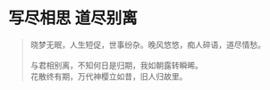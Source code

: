 # 写尽相思 道尽别离

> 晓梦无眠，人生短促，世事纷杂。晚风悠悠，痴人碎语，道尽情愁。   
> <br/> 
> 与君相别离，不知何日是归期，我如朝露转瞬晞。  
> 花散终有期，万代神樱立如昔，旧人归故里。

### 相见欢·林花谢了春红

<PoetryDisplay 
  title="相见欢·林花谢了春红"
  author="李煜"
  dynasty="五代"
  main="春恨亡国，长恨东流"
  :content="[
    '林花谢了春红，太匆匆。无奈朝来寒雨晚来风。',
    '胭脂泪，相留醉，几时重。自是人生长恨水长东。',
  ]"
  :notes="[
    '姹紫嫣红的花儿转眼已经凋谢，春光未免太匆忙。也是无可奈何啊，花儿怎么能经得起那凄风寒雨昼夜摧残呢？',
    '着雨的林花娇艳欲滴好似那美人的胭脂泪。花儿和怜花人相互留恋，什么时候才能再重逢呢？人生令人遗憾的事情太多，就像那东逝的江水，不休不止，永无尽头。',
  ]"
/>

### 相见欢·无言独上西楼

<PoetryDisplay 
  title="相见欢·无言独上西楼"
  author="李煜"
  dynasty="五代"
  main="独上西楼，寂寞锁秋"
  :content="[
    '无言独上西楼，月如钩。寂寞梧桐深院锁清秋。',
    '剪不断，理还乱，是离愁。别是一般滋味在心头。',
  ]"
  :notes="[
    '默默无言，独自一人登上西楼，仰视天空，残月如钩。梧桐树寂寞地孤立院中，幽深的庭院被笼罩在清冷凄凉的秋色之中。',
    '那剪也剪不断，理也理不清，让人心乱如麻的，正是亡国之愁。这样的离异思念之愁，而今在心头上却又是另一般不同的滋味。',
  ]"
/>

### 一剪梅·雨打梨花深闭门

<PoetryDisplay
  :title="'一剪梅·雨打梨花深闭门'"
  :author="'唐寅'"
  :dynasty="'明代'"
  :main="'情深不寿，相思成疾'"
  :content="[
    '雨打梨花深闭门，孤负青春，虚负青春。赏心乐事共谁论？花下销魂，月下销魂。',
    '愁聚眉峰尽日颦，千点啼痕，万点啼痕。晓看天色暮看云，行也思君，坐也思君。',
  ]"
  :notes="[
    '深闭房门隔窗只听雨打梨花的声音，就这样辜负了青春年华，虚度了青春年华。纵然有欢畅愉悦的心情又能跟谁共享？花下也黯然神伤，月下也黯然神伤。',
    '相思生愁整日都皱着眉，脸上留下千点泪痕，万点泪痕。从早晨到晚上一直在看着天色云霞，走路时想念你啊，坐着时也是想念你！',
  ]"
/>

### 一剪梅·红藕香残玉簟秋

<PoetryDisplay
  title="一剪梅·红藕香残玉簟秋"
  author="李清照"
  dynasty="宋代"
  main="相思刻骨，孤独难捱"
  :content="[
    '红藕香残玉簟秋。轻解罗裳，独上兰舟。云中谁寄锦书来？雁字回时，月满西楼。',
    '花自飘零水自流。一种相思，两处闲愁。此情无计可消除，才下眉头，却上心头。',
  ]"
  :notes="[
    '粉色的荷花已经凋谢，幽香也已消散，光滑如玉的竹席带着秋的凉意。解开绫罗裙，换着便装，独自登上小船。仰头凝望远天，那白云舒卷处，谁会将锦书寄来？雁群飞回来时，月光已经洒满了西楼。',
    '落花独自飘零，水独自流淌。彼此都在思念对方，可又不能互相倾诉，只好各在一方独自愁闷着。这相思的愁苦实在无法排遣，刚从微蹙的眉间消失，又隐隐缠绕上了心头。',
  ]"
/>

### 玉楼春·春恨

<PoetryDisplay
  title="玉楼春·春恨"
  author="晏殊"
  dynasty="宋代"
  main="相思无尽，离恨绵绵"
  :content="[
    '绿杨芳草长亭路。年少抛人容易去。楼头残梦五更钟，花底离愁三月雨。（离愁：离情）',
    '无情不似多情苦。一寸还成千万缕。天涯地角有穷时，只有相思无尽处。',
  ]"
  :notes="[
    '在杨柳依依、芳草萋萋的长亭古道上，年少的人总是能轻易的抛弃送别之人登程远去。楼头传来的五更钟声惊醒了离人残梦，花底飘洒的三月春雨增添了心中的愁思。',
    '无情人哪里懂得多情的人的苦恼，一寸相思愁绪竟化作了万缕千丝。天涯地角再远也有穷尽终了那一天，只有那相思是没有尽头，永不停止。',
  ]"
/>

### 江陵愁望寄子安

<PoetryDisplay
  title="江陵愁望寄子安"
  author="鱼玄机"
  dynasty="唐代"
  main="相思无尽，望断江陵"
  :content="[
    '枫叶千枝复万枝，江桥掩映暮帆迟。',
    '忆君心似西江水，日夜东流无歇时。',
  ]"
  :notes="[
    '深秋枫树千枝万枝，江桥掩映枫林之中。日已垂暮，仍不见等候之人乘船归来。',
    '思念你的心情就像那西江流水，日日夜夜向东流去，不曾停歇。',
  ]"
/>

### 十二月过尧民歌·别情

<PoetryDisplay
  title="十二月过尧民歌·别情"
  author="王实甫"
  dynasty="元代"
  main="新痕压旧，愁上加愁"
  :content="[
    '自别后遥山隐隐，更那堪远水粼粼。见杨柳飞绵滚滚，对桃花醉脸醺醺。透内阁香风阵阵，掩重门暮雨纷纷。',
    '怕黄昏忽地又黄昏，不销魂怎地不销魂。新啼痕压旧啼痕，断肠人忆断肠人。今春香肌瘦几分？缕带宽三寸。',
  ]"
  :notes="[
    '自从和你分别后，望不尽远山层叠隐约迷濛，更难忍受清粼粼的江水奔流不回，看见柳絮纷飞绵涛滚滚，对着璀璨桃花痴醉得脸生红晕。闺房里透出香风一阵阵，重门深掩到黄昏，听雨声点点滴滴敲打房门。',
    '怕黄昏到来，黄昏偏偏匆匆来临，不想失魂落魄又叫人怎能不失魂伤心？旧的泪痕还未干透，又添了新的泪痕，断肠人常挂记着断肠人。要知道今年春天，我的身体瘦了多少，看衣带都宽出了三寸。',
  ]"
/>

### 赠邻女

<PoetryDisplay
  title="赠邻女"
  author="鱼玄机"
  dynasty="唐代"
  main="痴情错付，悔断愁肠"
  :content="[
    '羞日遮罗袖，愁春懒起妆。',
    '易求无价宝，难得有心郎。',
    '枕上潜垂泪，花间暗断肠。',
    '自能窥宋玉，何必恨王昌？',
  ]"
  :notes="[
    '白天总是用衣袖遮住脸，春日里更添惆怅，连起来装扮都不愿意。',
    '无价之宝容易求得，而有情的郎君实在难以找到。',
    '无论是睡觉时，还是赏花时，都会暗暗垂泪，痛断肝肠。',
    '既然已有了这样的才貌，宋玉这样的才子也可以求得的，又何必去遗憾王昌这样的才子？',
  ]"
/>

### 竹枝词·山桃红花满上头

<PoetryDisplay
  title="竹枝词·山桃红花满上头"
  author="刘禹锡"
  dynasty="唐代"
  main="郎心易变，侬愁如水"
  :content="[
    '山桃红花满上头，蜀江春水拍山流。',
    '花红易衰似郎意，水流无限似侬愁。',
  ]"
  :notes="[
    '春天，鲜红的野桃花开满山头，蜀江的江水拍打着山崖向东流去。',
    '容易凋零的桃花就像郎君的情意，这源源不断的江水就像我无限的忧愁。',
  ]"
/>

### 相思怨

<PoetryDisplay
  title="相思怨"
  author="刘治"
  dynasty="唐代"
  main="海水有涯，相思无畔"
  :content="[
    '人道海水深，不抵相思半。',
    '海水尚有涯，相思渺无畔。',
    '携琴上高楼，楼虚月华满。',
    '弹著相思曲，弦肠一时断。',
  ]"
  :notes="[
    '人们说海水最深，我说海深度不及我思念的一半。',
    '海水的广袤尚有边际，相思则是无边无际。',
    '携琴登上高楼，已是人去楼空，只有一片月光。',
    '弹奏一首相思曲，让相思肠愁随着弦一起断了。',
  ]"
/>

### 鹧鸪天·醉拍春衫惜旧香

<PoetryDisplay
  title="鹧鸪天·醉拍春衫惜旧香"
  author="晏几道"
  dynasty="宋代"
  main="旧香犹在，人隔天涯"
  :content="[
    '醉拍春衫惜旧香。天将离恨恼疏狂。年年陌上生秋草，日日楼中到夕阳。',
    '云渺渺，水茫茫。征人归路许多长。相思本是无凭语，莫向花笺费泪行。',
  ]"
  :notes="[
    '借着醉意拍春衫，回想着，旧日春衫上的香。天将离愁与别恨，折磨我这疏狂人。路上年年生秋草，楼中日日进夕阳。',
    '登楼望；云渺渺，水茫茫。征人归路在哪方。相思话语无诉处，又何必，写在信纸上，费了泪千行。',
  ]"
/>

### 鹧鸪天·重过阊门万事非

<PoetryDisplay
  title="鹧鸪天·醉拍春衫惜旧香"
  author="贺铸"
  dynasty="宋代"
  main="物是人非，悼亡之痛"
  :content="[
    '重过阊门万事非。同来何事不同归。梧桐半死清霜后，头白鸳鸯失伴飞。',
    '原上草，露初晞。旧栖新垅两依依。空床卧听南窗雨，谁复挑灯夜补衣。',
  ]"
  :notes="[
    '再次来到苏州，只觉得物是人非。曾与我同来的妻子为什么不能与我同归呢？自己如同霜打的梧桐半死半生，又像失伴的鸳鸯，孤独倦飞。',
    '原野里绿草嫩叶上的露珠刚刚被晒干。我流连于旧日同住的居室，又徘徊于垄上的新坟。躺在空荡荡的床上，听着窗外的凄风苦雨，从今以后还有谁替我在深夜挑灯缝补衣衫呢？',
  ]"
/>

### 离思五首·其四

<PoetryDisplay
  title="离思五首·其四"
  author="元稹"
  dynasty="唐代"
  main="曾经沧海，除却巫山"
  :content="[
    '曾经沧海难为水，除却巫山不是云。',
    '取次花丛懒回顾，半缘修道半缘君。',
  ]"
  :notes="[
    '经历过波澜壮阔的大海，别处的水再也不值得一观。陶醉过巫山的云雨的梦幻，别处的风景就不称之为云雨了。',
    '即使身处万花丛中，我也懒得回头顾盼；这缘由，一半是因为修道人的清心寡欲，一半是因为曾经拥有过的你。',
  ]"
/>

<style scoped>
    h3{
     opacity: 0;
    }
</style>
